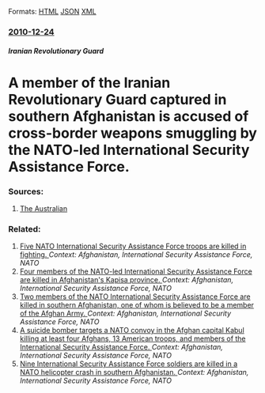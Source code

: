 
Formats: [HTML](/news/2010/12/24/a-member-of-the-iranian-revolutionary-guard-captured-in-southern-afghanistan-is-accused-of-cross-border-weapons-smuggling-by-the-nato-led-in.html)  [JSON](/news/2010/12/24/a-member-of-the-iranian-revolutionary-guard-captured-in-southern-afghanistan-is-accused-of-cross-border-weapons-smuggling-by-the-nato-led-in.json)  [XML](/news/2010/12/24/a-member-of-the-iranian-revolutionary-guard-captured-in-southern-afghanistan-is-accused-of-cross-border-weapons-smuggling-by-the-nato-led-in.xml)  

### [2010-12-24](/news/2010/12/24/index.md)

##### Iranian Revolutionary Guard
# A member of the Iranian Revolutionary Guard captured in southern Afghanistan is accused of cross-border weapons smuggling by the NATO-led International Security Assistance Force. 




### Sources:

1. [The Australian](http://www.theaustralian.com.au/news/world/al-quds-force-member-captured-in-afghanistans-kandahar-province/story-e6frg6so-1225975960919)

### Related:

1. [Five NATO International Security Assistance Force troops are killed in fighting. ](/news/2014/06/9/five-nato-international-security-assistance-force-troops-are-killed-in-fighting.md) _Context: Afghanistan, International Security Assistance Force, NATO_
2. [Four members of the NATO-led International Security Assistance Force are killed in Afghanistan's Kapisa province. ](/news/2012/06/9/four-members-of-the-nato-led-international-security-assistance-force-are-killed-in-afghanistan-s-kapisa-province.md) _Context: Afghanistan, International Security Assistance Force, NATO_
3. [Two members of the NATO International Security Assistance Force are killed in southern Afghanistan, one of whom is believed to be a member of the Afghan Army. ](/news/2012/03/1/two-members-of-the-nato-international-security-assistance-force-are-killed-in-southern-afghanistan-one-of-whom-is-believed-to-be-a-member-o.md) _Context: Afghanistan, International Security Assistance Force, NATO_
4. [A suicide bomber targets a NATO convoy in the Afghan capital Kabul killing at least four Afghans, 13 American troops, and members of the International Security Assistance Force. ](/news/2011/10/29/a-suicide-bomber-targets-a-nato-convoy-in-the-afghan-capital-kabul-killing-at-least-four-afghans-13-american-troops-and-members-of-the-int.md) _Context: Afghanistan, International Security Assistance Force, NATO_
5. [Nine International Security Assistance Force soldiers are killed in a NATO helicopter crash in southern Afghanistan. ](/news/2010/09/21/nine-international-security-assistance-force-soldiers-are-killed-in-a-nato-helicopter-crash-in-southern-afghanistan.md) _Context: Afghanistan, International Security Assistance Force, NATO_
